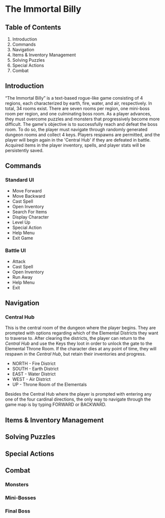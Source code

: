 # The Immortal Billy
## Table of Contents
1. Introduction
2. Commands
3. Navigation
4. Items & Inventory Management
5. Solving Puzzles
6. Special Actions
7. Combat
## Introduction
“The Immortal Billy” is a text-based rogue-like game consisting of 4 regions, each characterized by earth, fire, water, and air, respectively. In total, 34 rooms exist. There are seven rooms per region, one mini-boss room per region, and one culminating boss room. As a player advances, they must overcome puzzles and monsters that progressively become more difficult. The game's objective is to successfully reach and defeat the boss room. To do so, the player must navigate through randomly generated dungeon rooms and collect 4 keys. Players respawns are permitted, and the player will begin again in the 'Central Hub' if they are defeated in battle. Acquired items in the player inventory, spells, and player stats will be persistently saved.
## Commands
### Standard UI
* Move Forward
* Move Backward
* Cast Spell
* Open Inventory
* Search For Items
* Display Character
* Level Up
* Special Action
* Help Menu
* Exit Game
### Battle UI
* Attack
* Cast Spell
* Open Inventory
* Run Away
* Help Menu
* Exit
## Navigation
### Central Hub
This is the central room of the dungeon where the player begins. They are prompted with options regarding which of the Elemental Districts they want to traverse to. After clearing the districts, the player can return to the _Central Hub_ and use the Keys they loot in order to unlock the gate to the Elemental Throne Room. If the character dies at any point of time, they will respawn in the _Central Hub_, but retain their inventories and progress.
* NORTH - Fire District
* SOUTH - Earth District
* EAST - Water District
* WEST - Air District
* UP - Throne Room of the Elementals

Besides the Central Hub where the player is prompted with entering any one of the four cardinal directions, the only way to navigate through the game map is by typing FORWARD or BACKWARD.
## Items & Inventory Management
## Solving Puzzles
## Special Actions
## Combat
### Monsters
### Mini-Bosses
### Final Boss

